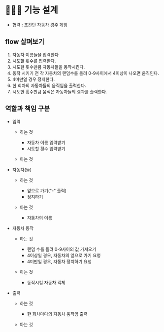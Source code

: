 # 👩🏻‍💻 기능 설계

- 협력 : 초간단 자동차 경주 게임

## flow 살펴보기

1. 자동차 이름들을 입력한다
2. 시도할 횟수를 입력한다.
3. 시도한 횟수만큼 자동차들을 동작시킨다.
4. 동작 시키기 전 각 자동차의 랜덤수를 돌려 0-9사이에서 4이상이 나오면 움직인다.
5. 4미만일 경우 정지한다.
6. 한 회차의 자동차들의 움직임을 출력한다.
7. 시도한 횟수만큼 움직은 자동차들의 결과를 출력한다.

## 역할과 책임 구분

- 입력
    - 하는 것
        - 자동차 이름 입력받기
        - 시도할 횟수 입력받기

    - 아는 것

- 자동차(들)
    - 하는 것
        - 앞으로 가기("-" 출력)
        - 정지하기

    - 아는 것
        - 자동차의 이름


- 자동차 동작
    - 하는 것
        - 랜덤 수를 돌려 0-9사이의 값 가져오기
        - 4이상일 경우, 자동차의 앞으로 가기 요청
        - 4미만일 경우, 자동차 정치하기 요청

    - 아는 것
        - 동작시킬 자동차 객체

- 출력
    - 하는 것
        - 한 회차마다의 자동차 움직임 출력
    
    - 아는 것